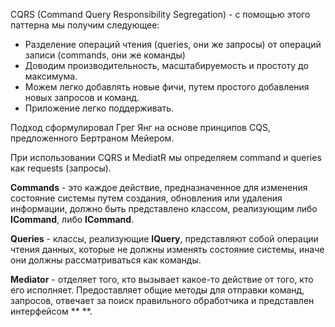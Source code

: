 CQRS (Command Query Responsibility Segregation) - с помощью этого паттерна мы получим следующее:
- Разделение операций чтения (queries, они же запросы) от операций записи (commands, они же команды)
- Доводим производительность, масштабируемость и простоту до максимума.
- Можем легко добавлять новые фичи, путем простого добавления новых запросов и команд.
- Приложение легко поддерживать.

Подход сформулировал Грег Янг на основе принципов CQS, предложенного Бертраном Мейером.

При использовании CQRS и MediatR мы определяем command и queries как requests (запросы).

**Commands** - это  каждое действие, предназначенное для изменения состояние системы путем создания, обновления или удаления информации, должно быть представлено классом, реализующим либо **ICommand**, либо **ICommand<TResult>**.

**Queries** - классы, реализующие **IQuery<TResult>**, представляют собой операции чтения данных, которые не должны изменять состояние системы, иначе они должны рассматриваться как команды.

**Mediator** - отделяет того, кто вызывает какое-то действие от того, кто его исполняет. Предоставляет общие методы для отправки команд, запросов, отвечает за поиск правильного обработчика и представлен интерфейсом ** **.